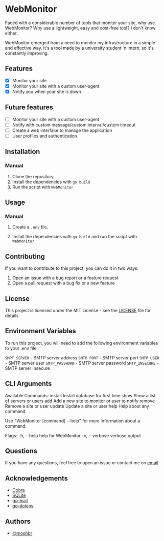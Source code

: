 
# WebMonitor

Faced with a considerable number of tools that monitor your site, why use WebMonitor? Why use a lightweight, easy and cost-free tool? I don't know either.

WebMonitor emerged from a need to monitor my infrastructure in a simple and effective way.
It's a tool made by a university student 'n intern, so it's constantly improving.

## Features

- [x] Monitor your site
- [x] Monitor your site with a custom user-agent
- [x] Notify you when your site is down

## Future features

- [ ] Monitor your site with a custom user-agent
- [ ] Notify with custom message/custom interval/custom timeout
- [ ] Create a web interface to manage the application
- [ ] User profiles and authentication

## Installation


### Manual

1. Clone the repository
2. Install the dependencies with `go build`
3. Run the script with `WebMonitor`

## Usage


### Manual

1. Create a `.env` file.


2. Install the dependencies with `go build` and run the script with `WebMonitor`

## Contributing

If you want to contribute to this project, you can do it in two ways:

1. Open an issue with a bug report or a feature request
2. Open a pull request with a bug fix or a new feature

## License

This project is licensed under the MIT License - see the [LICENSE](LICENSE) file for details

## Environment Variables

To run this project, you will need to add the following environment variables to your .env file


`SMPT_SERVER` - SMTP server address
`SMTP_PORT` - SMTP server port
`SMTP_USER` - SMTP server user
`SMTP_PASSWORD` - SMTP server password
`SMTP_INSECURE` - SMTP server insecure

## CLI Arguments

 Available Commands:
  install     Install database for first time
  show        Show a list of servers or users
  add         Add a new site to monitor or user to notify
  remove      Remove a site or user
  update      Update a site or user
  help        Help about any command

Use "WebMonitor [command] --help" for more information about a command.  

Flags:
  -h, --help      help for WebMonitor
  -v, --verbose   verbose output


## Questions

If you have any questions, feel free to open an issue or contact me on [email](mailto:moohbr@gmail.com).

## Acknowledgements

 - [Cobra](github.com/spf13/cobra)
 - [SQLite](github.com/mattn/go-sqlite3)
 - [go-mail](github.com/go-mail/mail)
 - [go-dotenv](github.com/joho/godotenv)


## Authors

- [@moohbr](https://www.github.com/moohbr)